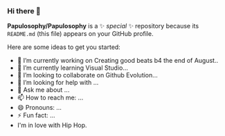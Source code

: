 ### Hi there 👋

**Papulosophy/Papulosophy** is a ✨ _special_ ✨ repository because its `README.md` (this file) appears on your GitHub profile.

Here are some ideas to get you started:

- 🔭 I’m currently working on Creating good beats b4 the end of August..
- 🌱 I’m currently learning Visual Studio...
- 👯 I’m looking to collaborate on Github Evolution...
- 🤔 I’m looking for help with ...
- 💬 Ask me about ...
- 📫 How to reach me: ...
- 😄 Pronouns: ...
- ⚡ Fun fact: ...
- I'm in love with Hip Hop.
